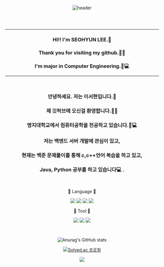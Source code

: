 <br/>
<div align=center> 

![header](https://capsule-render.vercel.app/api?type=wave&color=E6E6FA&height=300&section=header&text=🐰SEOHYUN🐰%20&fontSize=90&fontColor=778899)

</div><br/>
<br/>

---
<div align=center> 
  
### HI!! I'm SEOHYUN LEE.🐰
  
### Thank you for visiting my github.🧸🎀
  
### I'm major in Computer Engineering.🏫💻
 
</div>

---

<br/>
<div align=center>
  
### 안녕하세요. 저는 이서현입니다.🐰
  
### 제 깃허브에 오신걸 환영합니다.🧸🎀
  
### 명지대학교에서 컴퓨터공학을 전공하고 있습니다.🏫💻
  
### 저는 백엔드 서버 개발에 관심이 있고, 
  
### 현재는 백준 문제풀이를 통해 c,c++언어 복습을 하고 있고, 
  
### Java, Python 공부를 하고 있습니다💻 .
  
</div>
<br/>

<div align=center>
  
  
📝 Language 📝

<img src="https://img.shields.io/badge/C-A8B9CC?style=flat-square&logo=c&logoColor=white"/> <img src="https://img.shields.io/badge/C++-00599C?style=flat-square&logo=cplusplus&logoColor=white"/> <img src="https://img.shields.io/badge/python-3776AB?style=flat-square&logo=python&logoColor=white"/> <img src="https://img.shields.io/badge/Java-007396?style=flat&logo=OpenJDK&logoColor=white"/>
  
🔨 Tool 🔨
  
<img src="https://img.shields.io/badge/GitHub-181717?style=flat-square&logo=python&logoColor=white"/> <img src="https://img.shields.io/badge/Visual Studio-5C2D91?style=flat-square&logo=python&logoColor=white"/> <img src="https://img.shields.io/badge/Eclipse IDE-2C2255?style=flat-square&logo=python&logoColor=white"/>

 <br/>
 
![Anurag's GitHub stats](https://github-readme-stats.vercel.app/api?username=eeeseohyun&show_icons=true&theme=dracula)
  
  
[![Solved.ac 프로필](http://mazassumnida.wtf/api/v2/generate_badge?boj=seohyun615)](https://solved.ac/seohyun615)

<img src="http://mazandi.herokuapp.com/api?handle=seohyun615&theme=warm"/>

 </div>

